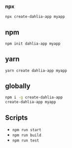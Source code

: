 ### npx

```bash
npx create-dahlia-app myapp
```

## npm

```bash
npm init dahlia-app myapp
```

## yarn

```bash
yarn create dahlia-app myapp
```

## globally

```bash
npm i -g create-dahlia-app
create-dahlia-app myapp
```

## Scripts

- `npm run start`
- `npm run build`
- `npm run test`
